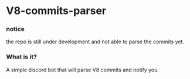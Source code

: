 # V8-commits-parser

### notice 
the repo is still under development and not able to parse the commits yet.

### What is it?
A simple discord bot that will parse V8 commits and notify you.
